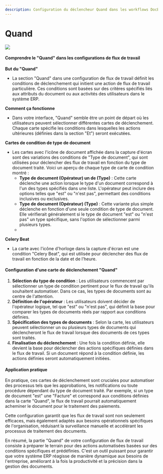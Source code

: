 ```yaml
---
description: Configuration du déclencheur Quand dans les workflows DocBits
---
```


# Quand

![](https://docs.docbits.com/~gitbook/image?url=https%3A%2F%2F578966019-files.gitbook.io%2F%7E%2Ffiles%2Fv0%2Fb%2Fgitbook-x-prod.appspot.com%2Fo%2Fspaces%252FT2n2w4uDCJvv7CJ5zrdk%252Fuploads%252FKwAT37pCkZRziNLyWMsL%252Fimage.png%3Falt%3Dmedia%26token%3Db95d040f-e9e6-496d-97cd-d2c8f1c30d60\&width=768\&dpr=4\&quality=100\&sign=c323483b\&sv=2)

#### Comprendre le "Quand" dans les configurations de flux de travail

**But du "Quand"**

* La section "Quand" dans une configuration de flux de travail définit les conditions de déclenchement qui initient une action de flux de travail particulière. Ces conditions sont basées sur des critères spécifiés liés aux attributs du document ou aux activités des utilisateurs dans le système ERP.

**Comment ça fonctionne**

* Dans votre interface, "Quand" semble être un point de départ où les utilisateurs peuvent sélectionner différentes cartes de déclenchement. Chaque carte spécifie les conditions dans lesquelles les actions ultérieures (définies dans la section "Et") seront exécutées.

**Cartes de condition de type de document**

* Les cartes avec l'icône de document affichée dans la capture d'écran sont des variations des conditions de "Type de document", qui sont utilisées pour déclencher des flux de travail en fonction du type de document traité. Voici un aperçu de chaque type de carte de condition montré :
  * **Type de document (Opérateur) un de (Type)** : Cette carte déclenche une action lorsque le type d'un document correspond à l'un des types spécifiés dans une liste. L'opérateur peut inclure des options telles que "est" ou "n'est pas", permettant des conditions inclusives ou exclusives.
  * **Type de document (Opérateur) (Type)** : Cette variante plus simple déclenche en fonction d'une seule condition de type de document. Elle vérifierait généralement si le type de document "est" ou "n'est pas" un type spécifique, sans l'option de sélectionner parmi plusieurs types.
  *

**Celery Beat**

* La carte avec l'icône d'horloge dans la capture d'écran est une condition "Celery Beat", qui est utilisée pour déclencher des flux de travail en fonction de la date et de l'heure.

#### Configuration d'une carte de déclenchement "Quand"

1. **Sélection du type de condition** : Les utilisateurs commencent par sélectionner un type de condition pertinent pour le flux de travail qu'ils souhaitent automatiser. Dans ce cas, les types de documents sont au centre de l'attention.
2. **Définition de l'opérateur** : Les utilisateurs doivent décider de l'opérateur logique, tel que "est" ou "n'est pas", qui définit la base pour comparer les types de documents réels par rapport aux conditions définies.
3. **Spécification des types de documents** : Selon la carte, les utilisateurs peuvent sélectionner un ou plusieurs types de documents qui déclencheront le flux de travail lorsque des documents de ces types sont traités.
4. **Finalisation du déclenchement** : Une fois la condition définie, elle devient la base pour déclencher des actions spécifiques définies dans le flux de travail. Si un document répond à la condition définie, les actions définies seront automatiquement initiées.

#### Application pratique

En pratique, ces cartes de déclenchement sont cruciales pour automatiser des processus tels que les approbations, les notifications ou toute procédure dépendant du type de document traité. Par exemple, si un type de document "est" une "Facture" et correspond aux conditions définies dans la carte "Quand", le flux de travail pourrait automatiquement acheminer le document pour le traitement des paiements.

Cette configuration garantit que les flux de travail sont non seulement efficaces, mais également adaptés aux besoins opérationnels spécifiques de l'organisation, réduisant la surveillance manuelle et accélérant les processus de traitement des documents.

En résumé, la partie "Quand" de votre configuration de flux de travail consiste à préparer le terrain pour des actions automatisées basées sur des conditions spécifiques et prédéfinies. C'est un outil puissant pour garantir que votre système ERP réagisse de manière dynamique aux besoins de l'entreprise, améliorant à la fois la productivité et la précision dans la gestion des documents.
